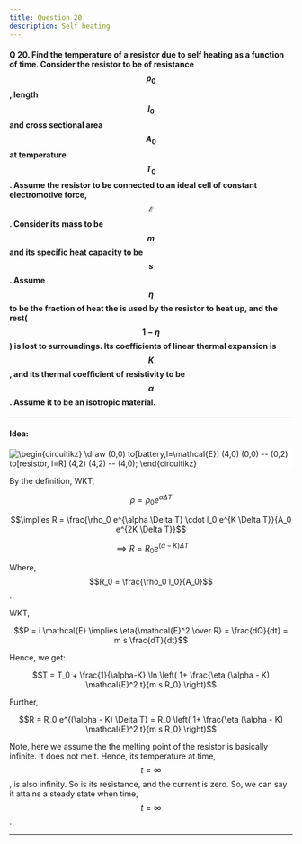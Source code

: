 ```yaml
--- 
title: Question 20
description: Self heating
---
```


<script src="https://cdn.mathjax.org/mathjax/latest/MathJax.js?config=TeX-AMS-MML_HTMLorMML" type="text/javascript"></script>

#### Q 20. Find the temperature of a resistor due to self heating as a function of time. Consider the resistor to be of resistance $$\rho_0$$, length $$l_0$$ and cross sectional area $$A_0$$ at temperature $$T_0$$. Assume the resistor to be connected to an ideal cell of constant electromotive force, $$\mathcal{E}$$. Consider its mass to be $$m$$ and its specific heat capacity to be $$s$$. Assume $$\eta$$ to be the fraction of heat the is used by the resistor to heat up, and the rest($$1-\eta$$) is lost to surroundings. Its coefficients of linear thermal expansion is $$K$$, and its thermal coefficient of resistivity to be $$\alpha$$. Assume it to be an isotropic material.

---

#### Idea:

<img style="background-color:white" src="https://i.upmath.me/svg/%5Cbegin%7Bcircuitikz%7D%0A%5Cdraw%0A(0%2C0)%20to%5Bbattery%2Cl%3D%5Cmathcal%7BE%7D%5D%20(4%2C0)%0A(0%2C0)%20--%20(0%2C2)%20to%5Bresistor%2C%20l%3DR%5D%20(4%2C2)%0A(4%2C2)%20--%20(4%2C0)%3B%0A%5Cend%7Bcircuitikz%7D" alt="\begin{circuitikz}
\draw
(0,0) to[battery,l=\mathcal{E}] (4,0)
(0,0) -- (0,2) to[resistor, l=R] (4,2)
(4,2) -- (4,0);
\end{circuitikz}" />

By the definition, WKT,

$$\rho = \rho_0 e^{\alpha \Delta T}$$

$$\implies R = \frac{\rho_0 e^{\alpha \Delta T} \cdot l_0 e^{K \Delta T}}{A_0 e^{2K \Delta T}}$$

$$\implies R = R_0 e^{(\alpha - K) \Delta T}$$

Where, $$R_0 = \frac{\rho_0 l_0}{A_0}$$.

WKT,

$$P = i \mathcal{E} \implies \eta{\mathcal{E}^2 \over R} = \frac{dQ}{dt} = m s \frac{dT}{dt}$$

Hence, we get:

$$T = T_0 + \frac{1}{\alpha-K} \ln \left( 1+ \frac{\eta (\alpha - K) \mathcal{E}^2 t}{m s R_0} \right)$$

Further,

$$R = R_0 e^{(\alpha - K) \Delta T} = R_0 \left( 1+ \frac{\eta (\alpha - K) \mathcal{E}^2 t}{m s R_0} \right)$$

Note, here we assume the the melting point of the resistor is basically infinite. It does not melt. Hence, its temperature at time, $$t = \infty$$, is also infinity. So is its resistance, and the current is zero. So, we can say it attains a steady state when time, $$t = \infty$$.


---

